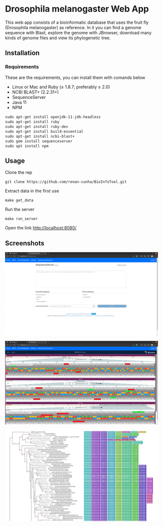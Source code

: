 # Drosophila melanogaster Web App

This web app consists of a bioinformatic database that uses the fruit fly (Drosophila melanogaster) as reference. In it you can find a genome sequence with Blast, explore the genome with JBrowser, download many kinds of genome files and view its phylogenetic tree.

## Installation


### Requirements

These are the requirements, you can install them with comands below

* Linux or Mac and Ruby (≥ 1.8.7; preferably ≥ 2.0)
* NCBI BLAST+ (2.2.31+) 
* SequenceServer
* Java 11
* NPM

```
sudo apt-get install openjdk-11-jdk-headless
sudo apt-get install ruby
sudo apt-get install ruby-dev
sudo apt-get install build-essential
sudo apt-get install ncbi-blast+
sudo gem install sequenceserver
sudo apt install npm
```

## Usage

Clone the rep

```
git clone https://github.com/renan-cunha/BioInfoTool.git
```


Extract data in the first use

```
make get_data
```

Run the server

```
make run_server 
```

Open the link [http://localhost:8080/](http://localhost:8080/)

## Screenshots

![blast](https://raw.githubusercontent.com/renan-cunha/BioInfoTool/main/images/blast.png)

![jbrowser](https://raw.githubusercontent.com/renan-cunha/BioInfoTool/main/images/browser.png)

![phylo tree](https://github.com/renan-cunha/BioInfoTool/blob/main/images/phylo_tree.png)
